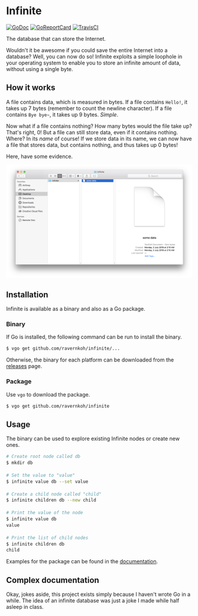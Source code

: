 # Infinite

[![GoDoc](https://godoc.org/github.com/ravernkoh/infinite?status.svg)](https://godoc.org/github.com/ravernkoh/infinite)
[![GoReportCard](https://goreportcard.com/badge/ravernkoh/infinite)](https://goreportcard.com/report/ravernkoh/infinite)
[![TravisCI](https://travis-ci.org/ravernkoh/infinite.svg?branch=master)](https://travis-ci.org/ravernkoh/infinite)

The database that can store the Internet.

Wouldn't it be awesome if you could save the entire Internet into a database?
Well, you can now do so! Infinite exploits a simple loophole in your operating
system to enable you to store an infinite amount of data, without using a
single byte.

## How it works

A file contains data, which is measured in bytes. If a file contains `Hello!`,
it takes up 7 bytes (remember to count the newline character). If a file
contains `Bye bye~`, it takes up 9 bytes. _Simple_.

Now what if a file contains nothing? How many bytes would the file take up?
That's right, 0! But a file can still store data, even if it contains nothing.
Where? In its _name_ of course! If we store data in its name, we can now have a
file that stores data, but contains nothing, and thus takes up 0 bytes!

Here, have some evidence.

![Evidence](assets/how-it-works.png)

## Installation

Infinite is available as a binary and also as a Go package.

### Binary

If Go is installed, the following command can be run to install the binary.

```bash
$ vgo get github.com/ravernkoh/infinite/...
```

Otherwise, the binary for each platform can be downloaded from the [releases](https://github.com/ravernkoh/infinite/releases)
page.

### Package

Use `vgo` to download the package.

```bash
$ vgo get github.com/ravernkoh/infinite
```

## Usage

The binary can be used to explore existing Infinite nodes or create new ones.

```bash
# Create root node called db
$ mkdir db

# Set the value to "value"
$ infinite value db --set value

# Create a child node called "child"
$ infinite children db --new child

# Print the value of the node
$ infinite value db
value

# Print the list of child nodes
$ infinite children db
child
```

Examples for the package can be found in the [documentation](https://godoc.org/github.com/ravernkoh/infinite).

## Complex documentation

Okay, jokes aside, this project exists simply because I haven't wrote Go in a
while. The idea of an infinite database was just a joke I made while half asleep
in class.

